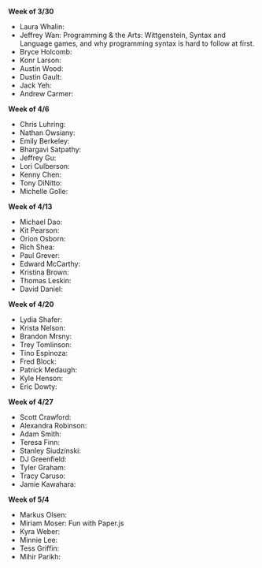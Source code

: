 **Week of 3/30**

* Laura Whalin: 
* Jeffrey Wan: Programming & the Arts: Wittgenstein, Syntax and Language games, and why programming syntax is hard to follow at first.
* Bryce Holcomb: 
* Konr Larson: 
* Austin Wood: 
* Dustin Gault: 
* Jack Yeh: 
* Andrew Carmer: 

**Week of 4/6**

* Chris Luhring: 
* Nathan Owsiany: 
* Emily Berkeley: 
* Bhargavi Satpathy: 
* Jeffrey Gu: 
* Lori Culberson: 
* Kenny Chen: 
* Tony DiNitto: 
* Michelle Golle: 

**Week of 4/13**

* Michael Dao: 
* Kit Pearson: 
* Orion Osborn: 
* Rich Shea: 
* Paul Grever: 
* Edward McCarthy: 
* Kristina Brown: 
* Thomas Leskin: 
* David Daniel: 

**Week of 4/20**

* Lydia Shafer: 
* Krista Nelson: 
* Brandon Mrsny: 
* Trey Tomlinson: 
* Tino Espinoza: 
* Fred Block: 
* Patrick Medaugh: 
* Kyle Henson: 
* Eric Dowty: 

**Week of 4/27**

* Scott Crawford: 
* Alexandra Robinson: 
* Adam Smith: 
* Teresa Finn: 
* Stanley Siudzinski: 
* DJ Greenfield: 
* Tyler Graham: 
* Tracy Caruso: 
* Jamie Kawahara: 

**Week of 5/4**

* Markus Olsen: 
* Miriam Moser: Fun with Paper.js
* Kyra Weber: 
* Minnie Lee: 
* Tess Griffin: 
* Mihir Parikh: 
